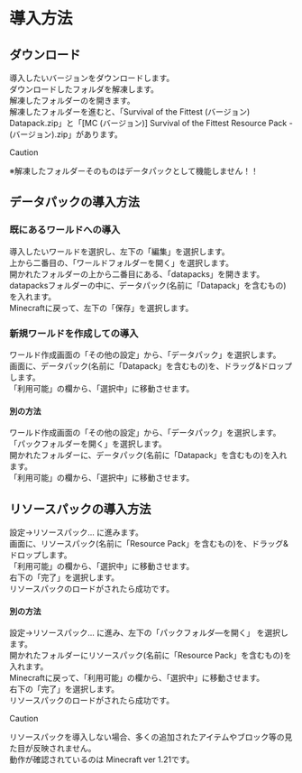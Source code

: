 # 導入方法

## ダウンロード
導入したいバージョンをダウンロードします。<br>
ダウンロードしたフォルダを解凍します。<br>
解凍したフォルダーのを開きます。<br>
 解凍したフォルダーを進むと、「Survival of the Fittest (バージョン) Datapack.zip」と「[MC (バージョン)] Survival of the Fittest Resource Pack - (バージョン).zip」があります。<br>

>[!CAUTION]
>※解凍したフォルダーそのものはデータパックとして機能しません！！<br>

## データパックの導入方法

### 既にあるワールドへの導入
導入したいワールドを選択し、左下の「編集」を選択します。<br>
上から二番目の、「ワールドフォルダーを開く」を選択します。<br>
開かれたフォルダーの上から二番目にある、「datapacks」を開きます。<br>
datapacksフォルダーの中に、データパック(名前に「Datapack」を含むもの)を入れます。<br>
Minecraftに戻って、左下の「保存」を選択します。<br>

### 新規ワールドを作成しての導入
ワールド作成画面の「その他の設定」から、「データパック」を選択します。<br>
画面に、データパック(名前に「Datapack」を含むもの)を、ドラッグ&ドロップします。<br>
「利用可能」の欄から、「選択中」に移動させます。<br>

#### 別の方法
ワールド作成画面の「その他の設定」から、「データパック」を選択します。<br>
「パックフォルダーを開く」を選択します。<br>
開かれたフォルダーに、データパック(名前に「Datapack」を含むもの)を入れます。<br>
「利用可能」の欄から、「選択中」に移動させます。<br>

## リソースパックの導入方法
設定→リソースパック... に進みます。<br>
画面に、リソースパック(名前に「Resource Pack」を含むもの)を、ドラッグ&ドロップします。<br>
「利用可能」の欄から、「選択中」に移動させます。<br>
右下の「完了」を選択します。<br>
リソースパックのロードがされたら成功です。<br>

#### 別の方法
設定→リソースパック... に進み、左下の「パックフォルダ―を開く」 を選択します。<br>
開かれたフォルダーにリソースパック(名前に「Resource Pack」を含むもの)を入れます。<br>
Minecraftに戻って、「利用可能」の欄から、「選択中」に移動させます。<br>
右下の「完了」を選択します。<br>
リソースパックのロードがされたら成功です。<br>

>[!CAUTION]
>リソースパックを導入しない場合、多くの追加されたアイテムやブロック等の見た目が反映されません。<br>
>動作が確認されているのは Minecraft ver 1.21です。<br>
